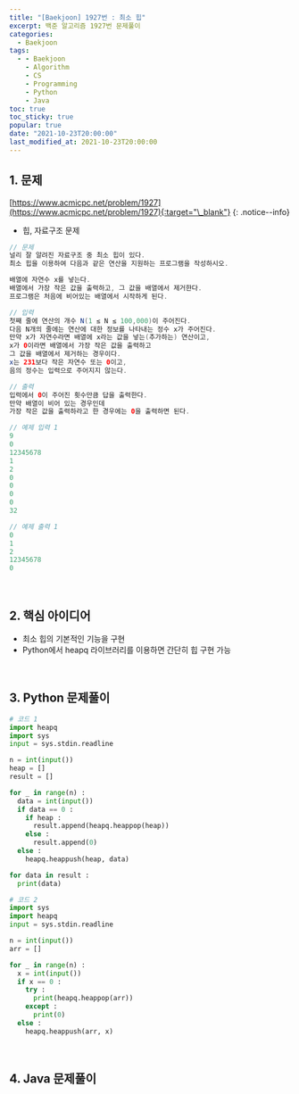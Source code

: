 ```yaml
---
title: "[Baekjoon] 1927번 : 최소 힙"
excerpt: 백준 알고리즘 1927번 문제풀이
categories:
  - Baekjoon
tags:
  - - Baekjoon
    - Algorithm
    - CS
    - Programming
    - Python
    - Java
toc: true
toc_sticky: true
popular: true
date: "2021-10-23T20:00:00"
last_modified_at: 2021-10-23T20:00:00
---
```


## 1. 문제

[https://www.acmicpc.net/problem/1927](https://www.acmicpc.net/problem/1927){:target="\_blank"}
{: .notice--info}

- 힙, 자료구조 문제

```java
// 문제
널리 잘 알려진 자료구조 중 최소 힙이 있다.
최소 힙을 이용하여 다음과 같은 연산을 지원하는 프로그램을 작성하시오.

배열에 자연수 x를 넣는다.
배열에서 가장 작은 값을 출력하고, 그 값을 배열에서 제거한다.
프로그램은 처음에 비어있는 배열에서 시작하게 된다.

// 입력
첫째 줄에 연산의 개수 N(1 ≤ N ≤ 100,000)이 주어진다.
다음 N개의 줄에는 연산에 대한 정보를 나타내는 정수 x가 주어진다.
만약 x가 자연수라면 배열에 x라는 값을 넣는(추가하는) 연산이고,
x가 0이라면 배열에서 가장 작은 값을 출력하고
그 값을 배열에서 제거하는 경우이다.
x는 231보다 작은 자연수 또는 0이고,
음의 정수는 입력으로 주어지지 않는다.

// 출력
입력에서 0이 주어진 횟수만큼 답을 출력한다.
만약 배열이 비어 있는 경우인데
가장 작은 값을 출력하라고 한 경우에는 0을 출력하면 된다.

// 예제 입력 1
9
0
12345678
1
2
0
0
0
0
32

// 예제 출력 1
0
1
2
12345678
0
```

<br>

## 2. 핵심 아이디어

- 최소 힙의 기본적인 기능을 구현
- Python에서 heapq 라이브러리를 이용하면 간단히 힙 구현 가능

<br>

## 3. Python 문제풀이

```python
# 코드 1
import heapq
import sys
input = sys.stdin.readline

n = int(input())
heap = []
result = []

for _ in range(n) :
  data = int(input())
  if data == 0 :
    if heap :
      result.append(heapq.heappop(heap))
    else :
      result.append(0)
  else :
    heapq.heappush(heap, data)

for data in result :
  print(data)

# 코드 2
import sys
import heapq
input = sys.stdin.readline

n = int(input())
arr = []

for _ in range(n) :
  x = int(input())
  if x == 0 :
    try :
      print(heapq.heappop(arr))
    except :
      print(0)
  else :
    heapq.heappush(arr, x)
```

<br>

## 4. Java 문제풀이

```java

```
